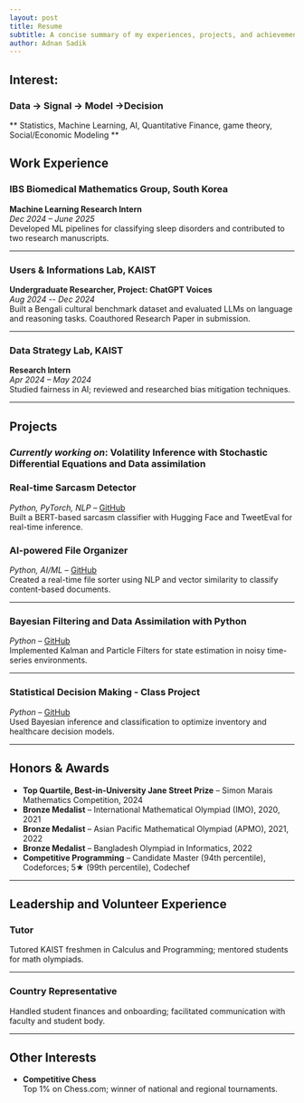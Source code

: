 ```yaml
---
layout: post
title: Resume
subtitle: A concise summary of my experiences, projects, and achievements
author: Adnan Sadik
---
```

## Interest:
### Data -> Signal -> Model ->Decision ###
** Statistics, Machine Learning, AI, Quantitative Finance, game theory, Social/Economic Modeling **


## Work Experience

### IBS Biomedical Mathematics Group, South Korea  
**Machine Learning Research Intern**  
*Dec 2024 – June 2025*  
Developed ML pipelines for classifying sleep disorders and contributed to two research manuscripts.

---

### Users & Informations Lab, KAIST  
**Undergraduate Researcher, Project: ChatGPT Voices**  
*Aug 2024 -- Dec 2024*  
Built a Bengali cultural benchmark dataset and evaluated LLMs on language and reasoning tasks. Coauthored Research Paper in submission.

---

### Data Strategy Lab, KAIST  
**Research Intern**  
*Apr 2024 – May 2024*  
Studied fairness in AI; reviewed and researched bias mitigation techniques.

---

## Projects
### *Currently working on*: Volatility Inference with Stochastic Differential Equations and Data assimilation
### Real-time Sarcasm Detector  
*Python, PyTorch, NLP* – [GitHub](https://github.com/yayme/Bazinga-)  
Built a BERT-based sarcasm classifier with Hugging Face and TweetEval for real-time inference.

### AI-powered File Organizer  
*Python, AI/ML* – [GitHub](https://github.com/yayme/Desktop_file_organizer)  
Created a real-time file sorter using NLP and vector similarity to classify content-based documents.

---

### Bayesian Filtering and Data Assimilation with Python  
*Python* – [GitHub](https://github.com/yayme/Data-Assimilation)  
Implemented Kalman and Particle Filters for state estimation in noisy time-series environments.

---

### Statistical Decision Making - Class Project  
*Python* – [GitHub](https://github.com/yayme/Statistical-Decision-Making)  
Used Bayesian inference and classification to optimize inventory and healthcare decision models.

---

## Honors & Awards

- **Top Quartile, Best-in-University Jane Street Prize** – Simon Marais Mathematics Competition, 2024  
- **Bronze Medalist** – International Mathematical Olympiad (IMO), 2020, 2021  
- **Bronze Medalist** – Asian Pacific Mathematical Olympiad (APMO), 2021, 2022  
- **Bronze Medalist** – Bangladesh Olympiad in Informatics, 2022  
- **Competitive Programming** – Candidate Master (94th percentile), Codeforces; 5★ (99th percentile), Codechef  

---

## Leadership and Volunteer Experience

### Tutor  
Tutored KAIST freshmen in Calculus and Programming; mentored students for math olympiads.

---

### Country Representative  
Handled student finances and onboarding; facilitated communication with faculty and student body.

---

## Other Interests

- **Competitive Chess**  
  Top 1% on Chess.com; winner of national and regional tournaments.

